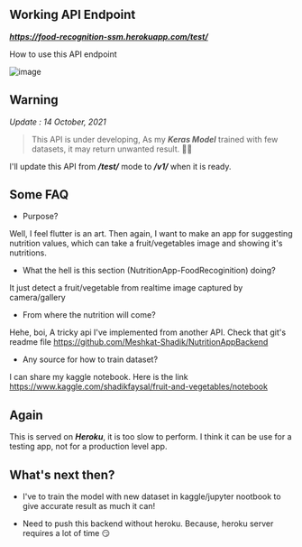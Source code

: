 ## Working API Endpoint

**_https://food-recognition-ssm.herokuapp.com/test/_**

How to use this API endpoint

![image](https://user-images.githubusercontent.com/31488481/137191691-9ebd1a88-8415-406d-a6c2-097992add7da.png)

## Warning

_Update : 14 October, 2021_

> This API is under developing, As my **_Keras Model_** trained with few datasets, it may return unwanted result. 😬😬

I'll update this API from **_/test/_** mode to **_/v1/_** when it is ready.

## Some FAQ

- Purpose?

Well, I feel flutter is an art. Then again, I want to make an app for suggesting nutrition values, which can take a fruit/vegetables image and showing it's nutritions.

- What the hell is this section (NutritionApp-FoodRecoginition) doing?

It just detect a fruit/vegetable from realtime image captured by camera/gallery

- From where the nutrition will come?

Hehe, boi, A tricky api I've implemented from another API. Check that git's readme file https://github.com/Meshkat-Shadik/NutritionAppBackend

- Any source for how to train dataset?

I can share my kaggle notebook. Here is the link https://www.kaggle.com/shadikfaysal/fruit-and-vegetables/notebook

## Again

This is served on **_Heroku_**, it is too slow to perform. I think it can be use for a testing app, not for a production level app.

## What's next then?

- I've to train the model with new dataset in kaggle/jupyter nootbook to give accurate result as much it can!

- Need to push this backend without heroku. Because, heroku server requires a lot of time 😏

